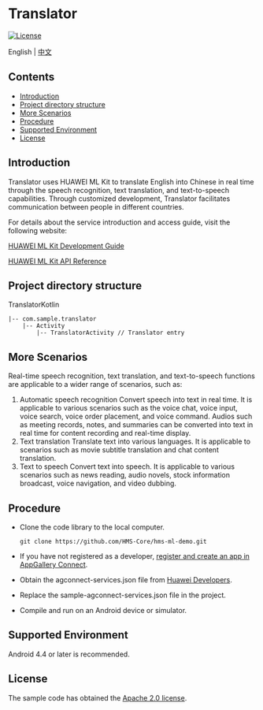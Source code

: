 # Translator
[![License](https://img.shields.io/badge/Docs-hmsguides-brightgreen)](https://developer.huawei.com/consumer/en/doc/development/HMSCore-Guides-V5/service-introduction-0000001050040017-V5)

English | [中文](https://github.com/HMS-Core/hms-ml-demo/blob/master/ApplicationCases/TranslatorKotlin/README_ZH.md)
## Contents

 * [Introduction](#Introduction)
 * [Project directory structure](#Project-directory-structure)
 * [More Scenarios](#More-Scenarios)
 * [Procedure](#Procedure)
 * [Supported Environment](#Supported-Environment)
 * [License](#License)


## Introduction
Translator uses HUAWEI ML Kit to translate English into Chinese in real time through the speech recognition, text translation, and text-to-speech capabilities. Through customized development, Translator facilitates communication between people in different countries.

For details about the service introduction and access guide, visit the following website:

[HUAWEI ML Kit Development Guide](https://developer.huawei.com/consumer/en/doc/development/HMSCore-Guides-V5/service-introduction-0000001050040017-V5)

[HUAWEI ML Kit API Reference](https://developer.huawei.com/consumer/en/doc/development/HMSCore-References-V5/commonoverview-0000001050169365-V5)

## Project directory structure
TranslatorKotlin

    |-- com.sample.translator
        |-- Activity
            |-- TranslatorActivity // Translator entry


## More Scenarios
Real-time speech recognition, text translation, and text-to-speech functions are applicable to a wider range of scenarios, such as:
1. Automatic speech recognition
Convert speech into text in real time. It is applicable to various scenarios such as the voice chat, voice input, voice search, voice order placement, and voice command. Audios such as meeting records, notes, and summaries can be converted into text in real time for content recording and real-time display.
2. Text translation
Translate text into various languages. It is applicable to scenarios such as movie subtitle translation and chat content translation.
3. Text to speech
Convert text into speech. It is applicable to various scenarios such as news reading, audio novels, stock information broadcast, voice navigation, and video dubbing.

## Procedure
 - Clone the code library to the local computer.

       git clone https://github.com/HMS-Core/hms-ml-demo.git

 - If you have not registered as a developer, [register and create an app in AppGallery Connect](https://developer.huawei.com/consumer/en/service/josp/agc/index.html).
 - Obtain the agconnect-services.json file from [Huawei Developers](https://developer.huawei.com/consumer/en/doc/development/HMSCore-Guides/config-agc-0000001050990353).
 - Replace the sample-agconnect-services.json file in the project.
 - Compile and run on an Android device or simulator.

## Supported Environment
Android 4.4 or later is recommended.

## License
The sample code has obtained the [Apache 2.0 license](https://www.apache.org/licenses/LICENSE-2.0).
